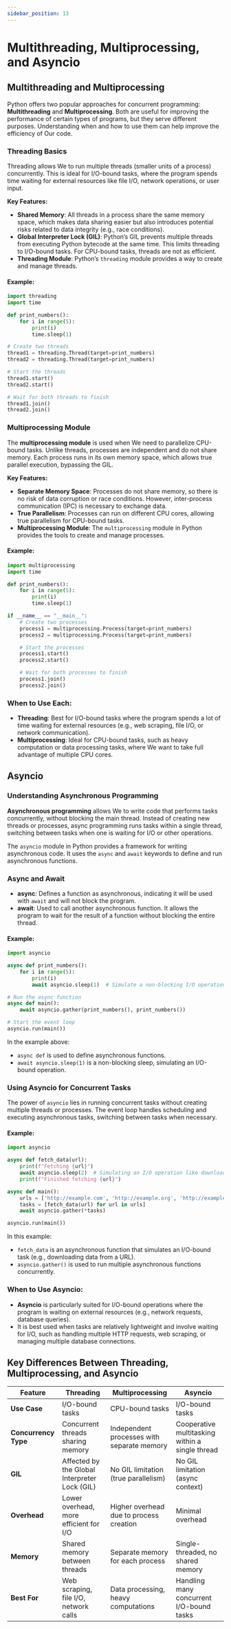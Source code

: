 ```yaml
---
sidebar_position: 13
---
```


# Multithreading, Multiprocessing, and Asyncio

## Multithreading and Multiprocessing

Python offers two popular approaches for concurrent programming: **Multithreading** and **Multiprocessing**. Both are useful for improving the performance of certain types of programs, but they serve different purposes. Understanding when and how to use them can help improve the efficiency of Our code.

### Threading Basics

Threading allows We to run multiple threads (smaller units of a process) concurrently. This is ideal for I/O-bound tasks, where the program spends time waiting for external resources like file I/O, network operations, or user input.

**Key Features:**

- **Shared Memory**: All threads in a process share the same memory space, which makes data sharing easier but also introduces potential risks related to data integrity (e.g., race conditions).
- **Global Interpreter Lock (GIL)**: Python’s GIL prevents multiple threads from executing Python bytecode at the same time. This limits threading to I/O-bound tasks. For CPU-bound tasks, threads are not as efficient.
- **Threading Module**: Python’s `threading` module provides a way to create and manage threads.

#### Example:

```python
import threading
import time

def print_numbers():
    for i in range(5):
        print(i)
        time.sleep(1)

# Create two threads
thread1 = threading.Thread(target=print_numbers)
thread2 = threading.Thread(target=print_numbers)

# Start the threads
thread1.start()
thread2.start()

# Wait for both threads to finish
thread1.join()
thread2.join()
```

### Multiprocessing Module

The **multiprocessing module** is used when We need to parallelize CPU-bound tasks. Unlike threads, processes are independent and do not share memory. Each process runs in its own memory space, which allows true parallel execution, bypassing the GIL.

**Key Features:**

- **Separate Memory Space**: Processes do not share memory, so there is no risk of data corruption or race conditions. However, inter-process communication (IPC) is necessary to exchange data.
- **True Parallelism**: Processes can run on different CPU cores, allowing true parallelism for CPU-bound tasks.
- **Multiprocessing Module**: The `multiprocessing` module in Python provides the tools to create and manage processes.

#### Example:

```python
import multiprocessing
import time

def print_numbers():
    for i in range(5):
        print(i)
        time.sleep(1)

if __name__ == "__main__":
    # Create two processes
    process1 = multiprocessing.Process(target=print_numbers)
    process2 = multiprocessing.Process(target=print_numbers)

    # Start the processes
    process1.start()
    process2.start()

    # Wait for both processes to finish
    process1.join()
    process2.join()
```

### When to Use Each:

- **Threading**: Best for I/O-bound tasks where the program spends a lot of time waiting for external resources (e.g., web scraping, file I/O, or network communication).
- **Multiprocessing**: Ideal for CPU-bound tasks, such as heavy computation or data processing tasks, where We want to take full advantage of multiple CPU cores.

## Asyncio

### Understanding Asynchronous Programming

**Asynchronous programming** allows We to write code that performs tasks concurrently, without blocking the main thread. Instead of creating new threads or processes, async programming runs tasks within a single thread, switching between tasks when one is waiting for I/O or other operations.

The `asyncio` module in Python provides a framework for writing asynchronous code. It uses the `async` and `await` keywords to define and run asynchronous functions.

### Async and Await

- **async**: Defines a function as asynchronous, indicating it will be used with `await` and will not block the program.
- **await**: Used to call another asynchronous function. It allows the program to wait for the result of a function without blocking the entire thread.

#### Example:

```python
import asyncio

async def print_numbers():
    for i in range(5):
        print(i)
        await asyncio.sleep(1)  # Simulate a non-blocking I/O operation

# Run the async function
async def main():
    await asyncio.gather(print_numbers(), print_numbers())

# Start the event loop
asyncio.run(main())
```

In the example above:

- `async def` is used to define asynchronous functions.
- `await asyncio.sleep(1)` is a non-blocking sleep, simulating an I/O-bound operation.

### Using Asyncio for Concurrent Tasks

The power of `asyncio` lies in running concurrent tasks without creating multiple threads or processes. The event loop handles scheduling and executing asynchronous tasks, switching between tasks when necessary.

#### Example:

```python
import asyncio

async def fetch_data(url):
    print(f"Fetching {url}")
    await asyncio.sleep(2)  # Simulating an I/O operation like downloading data
    print(f"Finished fetching {url}")

async def main():
    urls = ['http://example.com', 'http://example.org', 'http://example.net']
    tasks = [fetch_data(url) for url in urls]
    await asyncio.gather(*tasks)

asyncio.run(main())
```

In this example:

- `fetch_data` is an asynchronous function that simulates an I/O-bound task (e.g., downloading data from a URL).
- `asyncio.gather()` is used to run multiple asynchronous functions concurrently.

### When to Use Asyncio:

- **Asyncio** is particularly suited for I/O-bound operations where the program is waiting on external resources (e.g., network requests, database queries).
- It is best used when tasks are relatively lightweight and involve waiting for I/O, such as handling multiple HTTP requests, web scraping, or managing multiple database connections.

## Key Differences Between Threading, Multiprocessing, and Asyncio

| Feature              | Threading                                     | Multiprocessing                            | Asyncio                                         |
| -------------------- | --------------------------------------------- | ------------------------------------------ | ----------------------------------------------- |
| **Use Case**         | I/O-bound tasks                               | CPU-bound tasks                            | I/O-bound tasks                                 |
| **Concurrency Type** | Concurrent threads sharing memory             | Independent processes with separate memory | Cooperative multitasking within a single thread |
| **GIL**              | Affected by the Global Interpreter Lock (GIL) | No GIL limitation (true parallelism)       | No GIL limitation (async context)               |
| **Overhead**         | Lower overhead, more efficient for I/O        | Higher overhead due to process creation    | Minimal overhead                                |
| **Memory**           | Shared memory between threads                 | Separate memory for each process           | Single-threaded, no shared memory               |
| **Best For**         | Web scraping, file I/O, network calls         | Data processing, heavy computations        | Handling many concurrent I/O-bound tasks        |
